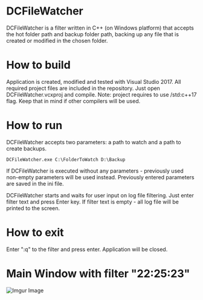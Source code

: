 # DCFileWatcher
 DCFileWatcher is a filter written in C++ (on Windows platform) that accepts the hot folder path and backup folder path, backing up any file that is created or modified in the chosen folder.
 
# How to build
 Application is created, modified and tested with Visual Studio 2017. All required project files are included in the repository. 
 Just open DCFileWatcher.vcxproj and compile.
 Note: project requires to use /std:c++17 flag. Keep that in mind if other compilers will be used.
 
# How to run
 DCFileWatcher accepts two parameters: a path to watch and a path to create backups.
 ```
 DCFileWatcher.exe C:\FolderToWatch D:\Backup
 ``` 
 If DCFileWatcher is executed without any parameters - previously used non-empty parameters will be used instead.
 Previously entered parameters are saved in the ini file.
 
 DCFileWatcher starts and waits for user input on log file filtering. Just enter filter text and press Enter key. If filter text is empty - all log file will be printed to the screen.
 
# How to exit
 Enter ":q" to the filter and press enter. Application will be closed.
 
 # Main Window with filter "22:25:23" 
 ![Imgur Image](https://i.imgur.com/WtAKFXS.png)
